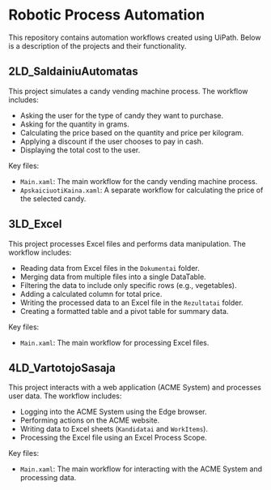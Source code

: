 # Robotic Process Automation

This repository contains automation workflows created using UiPath. Below is a description of the projects and their functionality.

## 2LD_SaldainiuAutomatas

This project simulates a candy vending machine process. The workflow includes:
- Asking the user for the type of candy they want to purchase.
- Asking for the quantity in grams.
- Calculating the price based on the quantity and price per kilogram.
- Applying a discount if the user chooses to pay in cash.
- Displaying the total cost to the user.

Key files:
- `Main.xaml`: The main workflow for the candy vending machine process.
- `ApskaiciuotiKaina.xaml`: A separate workflow for calculating the price of the selected candy.

## 3LD_Excel

This project processes Excel files and performs data manipulation. The workflow includes:
- Reading data from Excel files in the `Dokumentai` folder.
- Merging data from multiple files into a single DataTable.
- Filtering the data to include only specific rows (e.g., vegetables).
- Adding a calculated column for total price.
- Writing the processed data to an Excel file in the `Rezultatai` folder.
- Creating a formatted table and a pivot table for summary data.

Key files:
- `Main.xaml`: The main workflow for processing Excel files.

## 4LD_VartotojoSasaja

This project interacts with a web application (ACME System) and processes user data. The workflow includes:
- Logging into the ACME System using the Edge browser.
- Performing actions on the ACME website.
- Writing data to Excel sheets (`Kandidatai` and `WorkItems`).
- Processing the Excel file using an Excel Process Scope.

Key files:
- `Main.xaml`: The main workflow for interacting with the ACME System and processing data.
